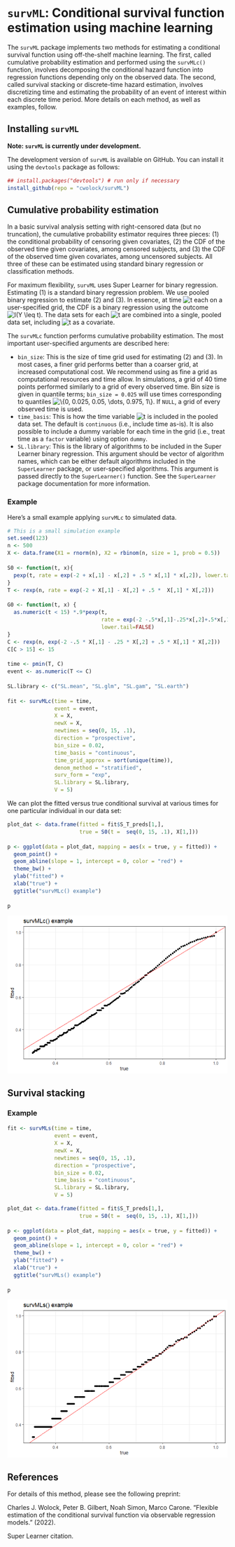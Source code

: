 
<!-- README.md is generated from README.Rmd. Please edit that file -->

# `survML`: Conditional survival function estimation using machine learning

The `survML` package implements two methods for estimating a conditional
survival function using off-the-shelf machine learning. The first,
called cumulative probability estimation and performed using the
`survMLc()` function, involves decomposing the conditional hazard
function into regression functions depending only on the observed data.
The second, called survival stacking or discrete-time hazard estimation,
involves discretizing time and estimating the probability of an event of
interest within each discrete time period. More details on each method,
as well as examples, follow.

## Installing `survML`

**Note: `survML` is currently under development.**

The development version of `survML` is available on GitHub. You can
install it using the `devtools` package as follows:

``` r
## install.packages("devtools") # run only if necessary
install_github(repo = "cwolock/survML")
```

## Cumulative probability estimation

In a basic survival analysis setting with right-censored data (but no
truncation), the cumulative probability estimator requires three pieces:
(1) the conditional probability of censoring given covariates, (2) the
CDF of the observed time given covariates, among censored subjects, and
(3) the CDF of the observed time given covariates, among uncensored
subjects. All three of these can be estimated using standard binary
regression or classification methods.

For maximum flexibility, `survML` uses Super Learner for binary
regression. Estimating (1) is a standard binary regression problem. We
use pooled binary regression to estimate (2) and (3). In essence, at
time
![t](https://latex.codecogs.com/png.image?%5Cdpi%7B110%7D&space;%5Cbg_white&space;t "t")
each on a user-specified grid, the CDF is a binary regression using the
outcome
![I(Y \\leq t)](https://latex.codecogs.com/png.image?%5Cdpi%7B110%7D&space;%5Cbg_white&space;I%28Y%20%5Cleq%20t%29 "I(Y \leq t)").
The data sets for each
![t](https://latex.codecogs.com/png.image?%5Cdpi%7B110%7D&space;%5Cbg_white&space;t "t")
are combined into a single, pooled data set, including
![t](https://latex.codecogs.com/png.image?%5Cdpi%7B110%7D&space;%5Cbg_white&space;t "t")
as a covariate.

The `survMLc` function performs cumulative probability estimation. The
most important user-specified arguments are described here:

-   `bin_size`: This is the size of time grid used for estimating (2)
    and (3). In most cases, a finer grid performs better than a coarser
    grid, at increased computational cost. We recommend using as fine a
    grid as computational resources and time allow. In simulations, a
    grid of 40 time points performed similarly to a grid of every
    observed time. Bin size is given in quantile terms;
    `bin_size = 0.025` will use times corresponding to quantiles
    ![\\{0, 0.025, 0.05, \\dots, 0.975, 1\\}](https://latex.codecogs.com/png.image?%5Cdpi%7B110%7D&space;%5Cbg_white&space;%5C%7B0%2C%200.025%2C%200.05%2C%20%5Cdots%2C%200.975%2C%201%5C%7D "\{0, 0.025, 0.05, \dots, 0.975, 1\}").
    If `NULL`, a grid of every observed time is used.
-   `time_basis`: This is how the time variable
    ![t](https://latex.codecogs.com/png.image?%5Cdpi%7B110%7D&space;%5Cbg_white&space;t "t")
    is included in the pooled data set. The default is `continuous`
    (i.e., include time as-is). It is also possible to include a dummy
    variable for each time in the grid (i.e., treat time as a `factor`
    variable) using option `dummy`.
-   `SL.library`: This is the library of algorithms to be included in
    the Super Learner binary regression. This argument should be vector
    of algorithm names, which can be either default algorithms included
    in the `SuperLearner` package, or user-specified algorithms. This
    argument is passed directly to the `SuperLearner()` function. See
    the `SuperLearner` package documentation for more information.

### Example

Here’s a small example applying `survMLc` to simulated data.

``` r
# This is a small simulation example
set.seed(123)
n <- 500
X <- data.frame(X1 = rnorm(n), X2 = rbinom(n, size = 1, prob = 0.5))

S0 <- function(t, x){
  pexp(t, rate = exp(-2 + x[,1] - x[,2] + .5 * x[,1] * x[,2]), lower.tail = FALSE)
}
T <- rexp(n, rate = exp(-2 + X[,1] - X[,2] + .5 *  X[,1] * X[,2]))

G0 <- function(t, x) {
  as.numeric(t < 15) *.9*pexp(t,
                              rate = exp(-2 -.5*x[,1]-.25*x[,2]+.5*x[,1]*x[,2]),
                              lower.tail=FALSE)
}
C <- rexp(n, exp(-2 -.5 * X[,1] - .25 * X[,2] + .5 * X[,1] * X[,2]))
C[C > 15] <- 15

time <- pmin(T, C)
event <- as.numeric(T <= C)

SL.library <- c("SL.mean", "SL.glm", "SL.gam", "SL.earth")

fit <- survMLc(time = time,
               event = event,
               X = X,
               newX = X,
               newtimes = seq(0, 15, .1),
               direction = "prospective",
               bin_size = 0.02,
               time_basis = "continuous",
               time_grid_approx = sort(unique(time)),
               denom_method = "stratified",
               surv_form = "exp",
               SL.library = SL.library,
               V = 5)
```

We can plot the fitted versus true conditional survival at various times
for one particular individual in our data set:

``` r
plot_dat <- data.frame(fitted = fit$S_T_preds[1,], 
                       true = S0(t =  seq(0, 15, .1), X[1,]))

p <- ggplot(data = plot_dat, mapping = aes(x = true, y = fitted)) + 
  geom_point() + 
  geom_abline(slope = 1, intercept = 0, color = "red") + 
  theme_bw() + 
  ylab("fitted") +
  xlab("true") + 
  ggtitle("survMLc() example")

p
```

![](man/figures/README-plot_survMLc_example-1.png)<!-- -->

## Survival stacking

### Example

``` r
fit <- survMLs(time = time,
               event = event,
               X = X,
               newX = X,
               newtimes = seq(0, 15, .1),
               direction = "prospective",
               bin_size = 0.02,
               time_basis = "continuous",
               SL.library = SL.library,
               V = 5)
```

``` r
plot_dat <- data.frame(fitted = fit$S_T_preds[1,], 
                       true = S0(t =  seq(0, 15, .1), X[1,]))

p <- ggplot(data = plot_dat, mapping = aes(x = true, y = fitted)) + 
  geom_point() + 
  geom_abline(slope = 1, intercept = 0, color = "red") + 
  theme_bw() + 
  ylab("fitted") +
  xlab("true") + 
  ggtitle("survMLs() example")

p
```

![](man/figures/README-plot_survMLs_example-1.png)<!-- -->

## References

For details of this method, please see the following preprint:

Charles J. Wolock, Peter B. Gilbert, Noah Simon, Marco Carone. “Flexible
estimation of the conditional survival function via observable
regression models.” (2022).

Super Learner citation.
